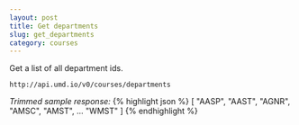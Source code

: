 ```yaml
---
layout: post
title: Get departments
slug: get_departments
category: courses
---
```


Get a list of all department ids.

`http://api.umd.io/v0/courses/departments`

<!-- EXAMPLE -->

*Trimmed sample response:*
{% highlight json %}
[
  "AASP",
  "AAST",
  "AGNR",
  "AMSC",
  "AMST",
  ...
  "WMST"
]
{% endhighlight %}

<!-- END -->
